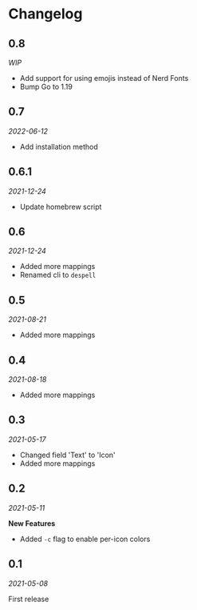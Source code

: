 # Changelog

## 0.8
_WIP_

- Add support for using emojis instead of Nerd Fonts
- Bump Go to 1.19

## 0.7
_2022-06-12_

- Add installation method

## 0.6.1
_2021-12-24_

- Update homebrew script

## 0.6
_2021-12-24_

- Added more mappings
- Renamed cli to `despell`
 
## 0.5
_2021-08-21_

- Added more mappings

## 0.4
_2021-08-18_

- Added more mappings

## 0.3
_2021-05-17_

- Changed field 'Text' to 'Icon'
- Added more mappings

## 0.2
_2021-05-11_

**New Features**
- Added `-c` flag to enable per-icon colors 

## 0.1
_2021-05-08_

First release
